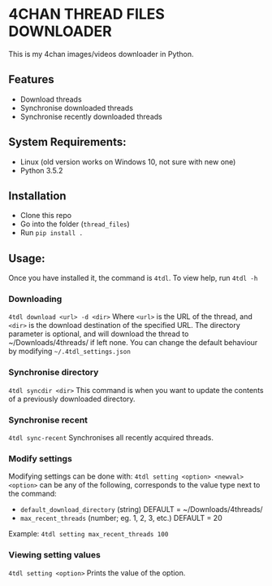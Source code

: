 # 4CHAN THREAD FILES DOWNLOADER
This is my 4chan images/videos downloader in Python.

## Features
* Download threads
* Synchronise downloaded threads
* Synchronise recently downloaded threads

## System Requirements:
* Linux (old version works on Windows 10, not sure with new one)
* Python 3.5.2

## Installation
* Clone this repo
* Go into the folder (`thread_files`)
* Run `pip install .`

## Usage:
Once you have installed it, the command is `4tdl`. To view help, run `4tdl -h`

### Downloading
`4tdl download <url> -d <dir>`
Where `<url>` is the URL of the thread, and `<dir>` is the download destination of the specified URL.
The directory parameter is optional, and will download the thread to ~/Downloads/4threads/ if left none.
You can change the default behaviour by modifying `~/.4tdl_settings.json`

### Synchronise directory
`4tdl syncdir <dir>`
This command is when you want to update the contents of a previously downloaded directory.

### Synchronise recent
`4tdl sync-recent`
Synchronises all recently acquired threads.

### Modify settings
Modifying settings can be done with:
`4tdl setting <option> <newval>`
`<option>` can be any of the following, corresponds to the value type next to the command:
* `default_download_directory` (string) DEFAULT = ~/Downloads/4threads/
* `max_recent_threads` (number; eg. 1, 2, 3, etc.) DEFAULT = 20

Example:
`4tdl setting max_recent_threads 100`

### Viewing setting values
`4tdl setting <option>`
Prints the value of the option.